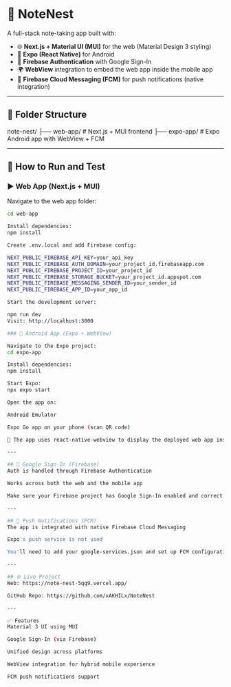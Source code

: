 # 📓 NoteNest

A full-stack note-taking app built with:

- 🌐 **Next.js + Material UI (MUI)** for the web (Material Design 3 styling)
- 📱 **Expo (React Native)** for Android
- 🔐 **Firebase Authentication** with Google Sign-In
- 🌍 **WebView** integration to embed the web app inside the mobile app
- 🔔 **Firebase Cloud Messaging (FCM)** for push notifications (native integration)

---

## 📁 Folder Structure

note-nest/ ├── web-app/ # Next.js + MUI frontend ├── expo-app/ # Expo Android app with WebView + FCM

---

## 🚀 How to Run and Test

### ▶️ Web App (Next.js + MUI)

Navigate to the web app folder:

```bash
cd web-app

Install dependencies:
npm install

Create .env.local and add Firebase config:

NEXT_PUBLIC_FIREBASE_API_KEY=your_api_key
NEXT_PUBLIC_FIREBASE_AUTH_DOMAIN=your_project_id.firebaseapp.com
NEXT_PUBLIC_FIREBASE_PROJECT_ID=your_project_id
NEXT_PUBLIC_FIREBASE_STORAGE_BUCKET=your_project_id.appspot.com
NEXT_PUBLIC_FIREBASE_MESSAGING_SENDER_ID=your_sender_id
NEXT_PUBLIC_FIREBASE_APP_ID=your_app_id

Start the development server:

npm run dev
Visit: http://localhost:3000

### 📱 Android App (Expo + WebView)

Navigate to the Expo project:
cd expo-app

Install dependencies:
npm install

Start Expo:
npx expo start

Open the app on:

Android Emulator

Expo Go app on your phone (scan QR code)

🧩 The app uses react-native-webview to display the deployed web app inside the mobile app.

---

## 🔐 Google Sign-In (Firebase)
Auth is handled through Firebase Authentication

Works across both the web and the mobile app

Make sure your Firebase project has Google Sign-In enabled and correct redirect URIs added

---

## 🔔 Push Notifications (FCM)
The app is integrated with native Firebase Cloud Messaging

Expo's push service is not used

You'll need to add your google-services.json and set up FCM configuration for full notification support

---

## 🌐 Live Project
Web: https://note-nest-5qq9.vercel.app/

GitHub Repo: https://github.com/xAKHILx/NoteNest

---

✅ Features
Material 3 UI using MUI

Google Sign-In (via Firebase)

Unified design across platforms

WebView integration for hybrid mobile experience

FCM push notifications support
